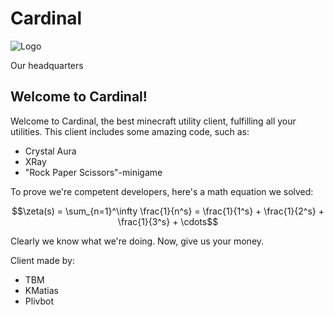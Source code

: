 # Cardinal
![Logo](https://upload.wikimedia.org/wikipedia/en/3/35/PTJ_International_Finance_Center.jpeg)

Our headquarters

## Welcome to Cardinal!
Welcome to Cardinal, the best minecraft utility client, fulfilling all your utilities.
This client includes some amazing code, such as:
- Crystal Aura
- XRay
- "Rock Paper Scissors"-minigame

To prove we're competent developers, here's a math equation we solved: 

$$\zeta(s) = \sum_{n=1}^\infty \frac{1}{n^s} = \frac{1}{1^s} + \frac{1}{2^s} + \frac{1}{3^s} + \cdots$$

Clearly we know what we're doing. Now, give us your money.

Client made by:
- TBM
- KMatias
- Plivbot

